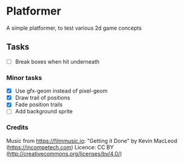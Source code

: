 # Platformer

A simple platformer, to test various 2d game concepts

## Tasks

- [ ] Break boxes when hit underneath

### Minor tasks

- [x] Use gfx-geom instead of pixel-geom
- [x] Draw trail of positions
- [x] Fade position trails
- [ ] Add background sprite

### Credits

Music from https://filmmusic.io:
"Getting it Done" by Kevin MacLeod (https://incompetech.com)
Licence: CC BY (http://creativecommons.org/licenses/by/4.0/)
